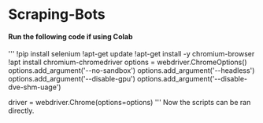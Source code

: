 # Scraping-Bots

#### Run the following code if using Colab
''' 
!pip install selenium
!apt-get update
!apt-get install -y chromium-browser
!apt install chromium-chromedriver
options = webdriver.ChromeOptions()
options.add_argument('--no-sandbox')
options.add_argument('--headless')
options.add_argument('--disable-gpu')
options.add_argument('--disable-dve-shm-uage')

driver = webdriver.Chrome(options=options)
'''
Now the scripts can be ran directly.
